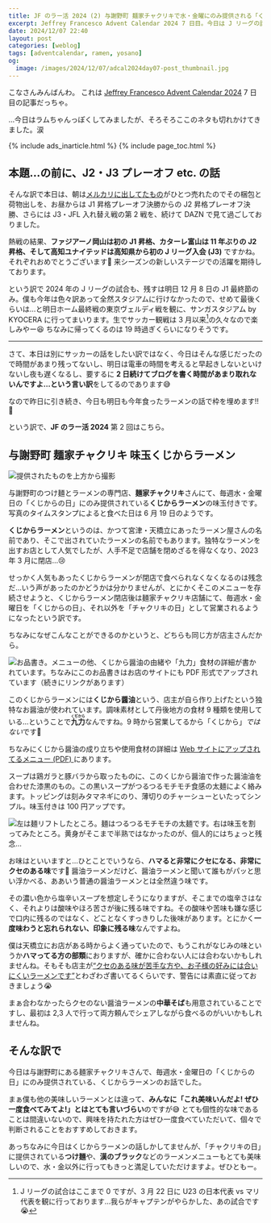 ```yaml
---
title: JF のラー活 2024 (2) 与謝野町 麺家チャクリキで水・金曜にのみ提供される「くじからラーメン」
excerpt: Jeffrey Francesco Advent Calendar 2024 7 日目。今日は J リーグの話…と思わせておいて、昨日と同じく今年食ったラーメンの話です。涙 内容は 6 月に与謝野町でいただいた、天橋立のラーメンの話…ってややこしいわ🤣
date: 2024/12/07 22:40
layout: post
categories: [weblog]
tags: [adventcalendar, ramen, yosano]
og:
  image: /images/2024/12/07/adcal2024day07-post_thumbnail.jpg
---
```


こなさんみんばんわ。
これは [Jeffrey Francesco Advent Calendar 2024][adcal] 7 日目の記事だっちゃ。

…今日はラムちゃんっぽくしてみましたが、そろそろここのネタも切れかけてきました。涙

[adcal]: https://adventar.org/calendars/10886

{% include ads_inarticle.html %}
{% include page_toc.html %}


## 本題…の前に、J2・J3 プレーオフ etc. の話

そんな訳で本日は、朝は[メルカリに出してたもの][1204]がひとつ売れたのでその梱包と荷物出しを、お昼からは J1 昇格プレーオフ決勝からの J2 昇格プレーオフ決勝、さらには J3・JFL 入れ替え戦の第 2 戦を、続けて DAZN で見て過ごしておりました。

[1204]: /weblog/2024120401/

熱戦の結果、**ファジアーノ岡山は初の J1 昇格、カターレ富山は 11 年ぶりの J2 昇格、そして高知ユナイテッドは高知県から初の J リーグ入会 (J3)** ですかね。それぞれおめでとうございます🎊
来シーズンの新しいステージでの活躍を期待しております。

という訳で 2024 年の J リーグの試合も、残すは明日 12 月 8 日の J1 最終節のみ。僕も今年は色々訳あって全然スタジアムに行けなかったので、せめて最後くらいは…と明日ホーム最終戦の東京ヴェルディ戦を観に、サンガスタジアム by KYOCERA に行ってまいります。生でサッカー観戦は 3 月以来[^1]の久々なので楽しみやー😆
ちなみに帰ってくるのは 19 時過ぎくらいになりそうです。

[^1]: J リーグの試合はここまで 0 ですが、3 月 22 日に U23 の日本代表 vs マリ代表を観に行っております…我らがキャプテンがやらかした、あの試合です😭

- - -

さて、本日は別にサッカーの話をしたい訳ではなく、今日はそんな感じだったので時間があまり残ってないし、明日は電車の時間を考えると早起きしないといけないし夜も遅くなるし、要するに **2 日続けてブログを書く時間があまり取れないんですよ…という言い訳**をしてるのであります😅

なので昨日に引き続き、今日も明日も今年食ったラーメンの話で枠を埋めます!!🤣

という訳で、<b>JF のラー活 2024</b> 第 2 回はこちら。


## 与謝野町 麺家チャクリキ 味玉くじからラーメン

![提供されたものを上方から撮影][p1]

与謝野町のつけ麺とラーメンの専門店、<b>麺家チャクリキ</b>さんにて、毎週水・金曜日の「くじからの日」にのみ提供されている<b>くじからラーメン</b>の味玉付きです。写真のタイムスタンプによると食べた日は 6 月 19 日のようです。

<b>くじからラーメン</b>というのは、かつて宮津・天橋立にあったラーメン屋さんの名前であり、そこで出されていたラーメンの名前でもあります。独特なラーメンを出すお店として人気でしたが、人手不足で店舗を閉めざるを得なくなり、2023 年 3 月に閉店…😢

せっかく人気もあったくじからラーメンが閉店で食べられなくなくなるのは残念だ…いう声があったのかどうかは分かりませんが、とにかくそこのメニューを存続させようと、くじからラーメン閉店後は麺家チャクリキ店舗にて、毎週水・金曜日を「くじからの日」、それ以外を「チャクリキの日」として営業されるようになったという訳です。

ちなみになぜこんなことができるのかというと、どちらも同じ方が店主さんだから。

![お品書き。メニューの他、くじから醤油の由緒や「九力」食材の詳細が書かれています。ちなみにこのお品書きはお店のサイトにも PDF 形式でアップされています（続きにリンクがあります）][p2]

このくじからラーメンには<b>くじから醤油</b>という、店主が自ら作り上げたという独特なお醤油が使われています。調味素材として丹後地方の食材 9 種類を使用している…ということで<b><ruby>九力<rp>（</rp><rt>くぢから</rt><rp>）</rp></ruby></b>なんですね。9 時から営業してるから「くじから」*ではない*です🤣

ちなみにくじから醤油の成り立ちや使用食材の詳細は [Web サイトにアップされてるメニュー (PDF) ][menu]にあります。

[menu]: http://menya-chakuriki.jp/kujikara.pdf

スープは鶏ガラと豚バラから取ったものに、このくじから醤油で作った醤油油を合わせた漆黒のもの。この黒いスープがつるつるモチモチ食感の太麺によく絡みます。トッピングは刻みタマネギにのり、薄切りのチャーシューといたってシンプル。味玉付きは 100 円アップです。

![左は麺リフトしたところ。麺はつるつるモチモチの太麺です。右は味玉を割ってみたところ。黄身がそこまで半熟ではなかったのが、個人的にはちょっと残念…][p3]

お味はといいますと…ひとことでいうなら、**ハマると非常にクセになる、非常にクセのある味**です🤣 醤油ラーメンだけど、醤油ラーメンと聞いて誰もがパッと思い浮かべる、ああいう普通の醤油ラーメンとは全然違う味です。

その濃い色から塩辛いスープを想定しそうになりますが、そこまでの塩辛さはなく、それよりは酸味やほろ苦さが後に残る味ですね。その酸味や苦味も嫌な感じで口内に残るのではなく、どことなくすっきりした後味があります。とにかく**一度味わうと忘れられない、印象に残る味**なんですよね。

僕は天橋立にお店がある時からよく通っていたので、もうこれがなじみの味というか**ハマってる方の部類**におりますが、確かに合わない人には合わないかもしれませんね。そもそも店主が[<q cite="http://menya-chakuriki.jp/kujikara.pdf">クセのある味が苦手な方や、お子様の好みには合いにくいラーメンです</q>][menu]とわざわざ書いてるくらいです、警告には素直に従っておきましょう😭

まぁ合わなかったらクセのない醤油ラーメンの<b>中華そば</b>も用意されていることですし、最初は 2,3 人で行って両方頼んでシェアしながら食べるのがいいかもしれませんね。


## そんな訳で

今日は与謝野町にある麺家チャクリキさんで、毎週水・金曜日の「くじからの日」にのみ提供されている、くじからラーメンのお話でした。

まぁ僕も他の美味しいラーメンとは違って、**みんなに「これ美味いんだよ! ぜひ一度食べてみてよ!」とはとても言いづらい**のですが😅 とても個性的な味であることは間違いないので、興味を持たれた方はぜひ一度食べていただいて、個々で判断されることをおすすめしておきます。

あっちなみに今日はくじからラーメンの話しかしてませんが、「チャクリキの日」に提供されている<b>つけ麺</b>や、<b>漢のブラック</b>などのラーメンメニューもとても美味しいので、水・金以外に行ってもきっと満足していただけますよ。ぜひともー。


[p1]: /images/2024/12/07/ramen2024-02-1.jpg
[p2]: /images/2024/12/07/ramen2024-02-2.jpg
[p3]: /images/2024/12/07/ramen2024-02-3.jpg
